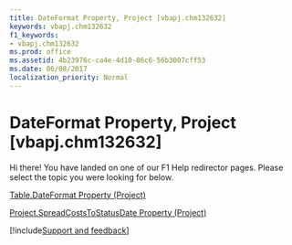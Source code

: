 ```yaml
---
title: DateFormat Property, Project [vbapj.chm132632]
keywords: vbapj.chm132632
f1_keywords:
- vbapj.chm132632
ms.prod: office
ms.assetid: 4b23976c-ca4e-4d10-86c6-56b3007cff53
ms.date: 06/08/2017
localization_priority: Normal
---
```



# DateFormat Property, Project [vbapj.chm132632]

Hi there! You have landed on one of our F1 Help redirector pages. Please select the topic you were looking for below.

[Table.DateFormat Property (Project)](https://msdn.microsoft.com/library/69e0d08b-698e-8354-a583-b08122762f3f%28Office.15%29.aspx)

[Project.SpreadCostsToStatusDate Property (Project)](https://msdn.microsoft.com/library/e8e42269-3cba-46bd-d600-ea66b7b762c6%28Office.15%29.aspx)

[!include[Support and feedback](~/includes/feedback-boilerplate.md)]
